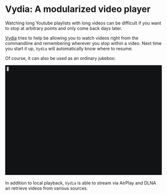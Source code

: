 # Vydia: A modularized video player

Watching long Youtube playlists with long videos can be difficult if you want to stop at arbitrary points and only come back days later.

[Vydia](https://github.com/kpj/Vydia) tries to help be allowing you to watch videos right from the commandline and remembering wherever you stop within a video. Next time you start it up, `Vydia` will automatically know where to resume.

Of course, it can also be used as an ordinary jukebox:

![example-gif](vydia_resources/vydia.gif)

In addition to local playback, `Vydia` is able to stream via AirPlay and DLNA an retrieve videos from various sources.
